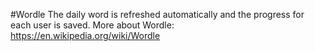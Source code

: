 #Wordle
The daily word is refreshed automatically and the progress for each user is saved.
More about Wordle: https://en.wikipedia.org/wiki/Wordle

